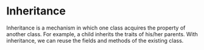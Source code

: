  # Inheritance
 
 Inheritance is a mechanism in which one class acquires the property of another class. For example, a child inherits the traits of his/her parents. With inheritance, we can reuse the fields and methods of the existing class. 
